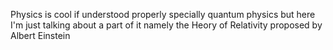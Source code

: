 
Physics is cool if understood properly
specially quantum physics 
but here I'm just talking about a part of it
namely the Heory of Relativity proposed by Albert Einstein 
